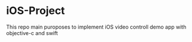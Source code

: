 # iOS-Project

This repo main puroposes to implement iOS video controll demo app with objective-c and swift
